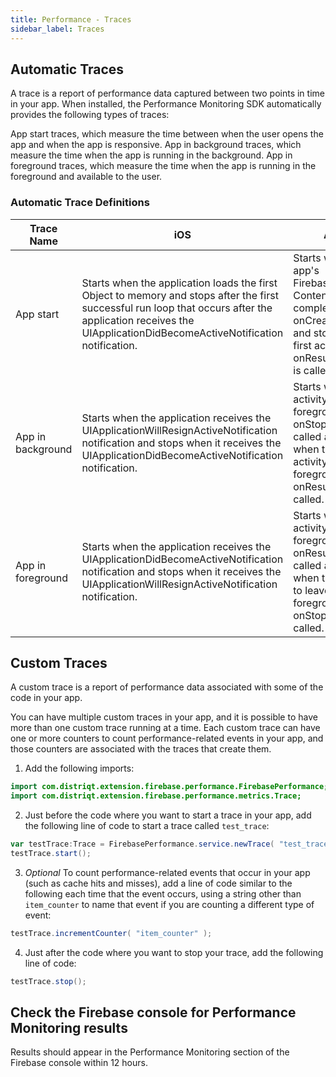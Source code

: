 ```yaml
---
title: Performance - Traces
sidebar_label: Traces
---
```


## Automatic Traces

A trace is a report of performance data captured between two points in time in your app. When installed, the Performance Monitoring SDK automatically provides the following types of traces:

App start traces, which measure the time between when the user opens the app and when the app is responsive.
App in background traces, which measure the time when the app is running in the background.
App in foreground traces, which measure the time when the app is running in the foreground and available to the user.

### Automatic Trace Definitions

| Trace Name | iOS | Android |
|---|---|---|
| App start | Starts when the application loads the first Object to memory and stops after the first successful run loop that occurs after the application receives the UIApplicationDidBecomeActiveNotification notification. | Starts when the app's FirebasePerfProvider ContentProvider completes its onCreate method and stops when the first activity's onResume() method is called. |
| App in background | Starts when the application receives the UIApplicationWillResignActiveNotification notification and stops when it receives the UIApplicationDidBecomeActiveNotification notification. | Starts when the last activity to leave the foreground has its onStop() method called and stops when the first activity to reach the foreground has its onResume() method called. |
| App in foreground | Starts when the application receives the UIApplicationDidBecomeActiveNotification notification and stops when it receives the UIApplicationWillResignActiveNotification notification. | Starts when the first activity to reach the foreground has its onResume() method called and stops when the last activity to leave the foreground has its onStop() method called. |



## Custom Traces

A custom trace is a report of performance data associated with some of the code in your app. 

You can have multiple custom traces in your app, and it is possible to have more than one custom trace running at a time. Each custom trace can have one or more counters to count performance-related events in your app, and those counters are associated with the traces that create them.

1.  Add the following imports:

```actionscript
import com.distriqt.extension.firebase.performance.FirebasePerformance;
import com.distriqt.extension.firebase.performance.metrics.Trace;
```

2. Just before the code where you want to start a trace in your app, add the following line of code to start a trace called `test_trace`:

```actionscript
var testTrace:Trace = FirebasePerformance.service.newTrace( "test_trace" );
testTrace.start();
```

3. _Optional_ To count performance-related events that occur in your app (such as cache hits and misses), add a line of code similar to the following each time that the event occurs, using a string other than `item_counter` to name that event if you are counting a different type of event:

```actionscript
testTrace.incrementCounter( "item_counter" );
```

4. Just after the code where you want to stop your trace, add the following line of code:

```actionscript
testTrace.stop();
```



## Check the Firebase console for Performance Monitoring results

Results should appear in the Performance Monitoring section of the Firebase console within 12 hours.

